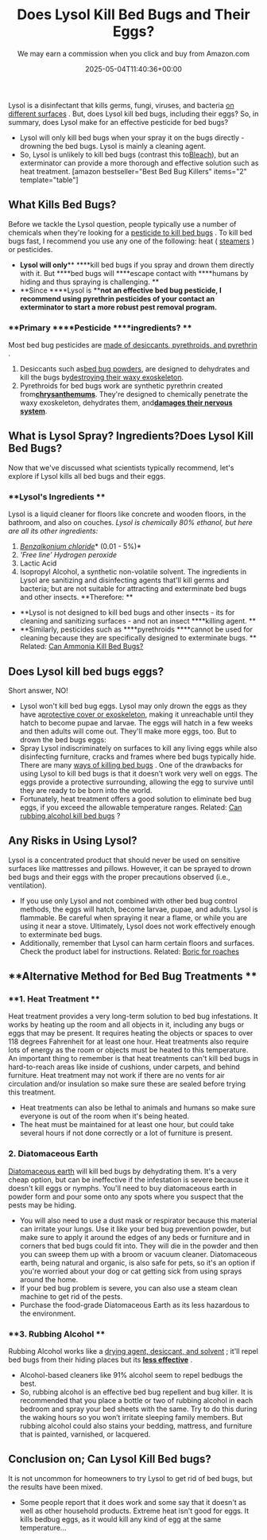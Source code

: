 ﻿---
author: We may earn a commission when you click and buy from Amazon.com
layout: post
title: Does Lysol Kill Bed Bugs and Their Eggs?
date: '2025-05-04T11:40:36+00:00'
categories:
- Bed Bugs
- Guide
tags: []
slug: /does-lysol-kill-bed-bugs/
lastmod: 2025-05-07T12:21:26+03:00
---

Lysol is a disinfectant that kills germs, fungi, viruses, and bacteria
[on different surfaces](https://pestpolicy.com/best-drain-cleaner//)
.
But, does Lysol kill bed bugs, including their eggs?
So, in summary, does Lysol make for an effective pesticide for bed bugs?
- Lysol will only kill bed bugs when your spray it on the bugs directly - drowning the bed bugs. Lysol is mainly a cleaning agent.
- So, Lysol is unlikely to kill bed bugs (contrast this to[Bleach](https://pestpolicy.com/does-bleach-kill-bed-bugs/)), but an exterminator can provide a more thorough and effective solution such as heat treatment.
[amazon bestseller="Best Bed Bug Killers" items="2" template="table"]
## What Kills Bed Bugs?
Before we tackle the Lysol question, people typically use a number of chemicals when they're looking for a
[pesticide to kill bed bugs](https://pestpolicy.com/best-bed-bug-spray/)
.
To kill bed bugs fast, I recommend you use any one of the following: heat (
[steamers](https://pestpolicy.com/best-bed-bug-steamer/)
) or pesticides.
- **Lysol will only**** ****kill bed bugs if you spray and drown them directly with it. But ****bed bugs will ****escape contact with ****humans by hiding and thus spraying is challenging. **
- **Since ****Lysol is ****not an effective bed bug pesticide, I recommend using pyrethrin pesticides of your contact an exterminator to start a more robust pest removal program.**
### **Primary ****Pesticide ****ingredients? **
Most bed bug pesticides are
[made of desiccants, pyrethroids, and pyrethrin](https://www.epa.gov/bedbugs/pesticides-control-bed-bugs)
.
1. Desiccants such as[bed bug powders](https://pestpolicy.com/best-bed-bug-powder/), are designed to dehydrates and kill the bugs by[destroying their waxy exoskeleton](https://www.epa.gov/bedbugs/pesticides-control-bed-bugs#pyrethrins).
2. Pyrethroids for bed bugs work are synthetic pyrethrin created from[**chrysanthemums**](https://www.epa.gov/bedbugs/pesticides-control-bed-bugs#pyrethrins). They're designed to chemically penetrate the waxy exoskeleton, dehydrates them, and[**damages their nervous system**](https://www.sciencedirect.com/science/article/abs/pii/002073229500016X#:~:text=Anatomy%20of%20the%20sensory%20organs,have%20rich%20complements%20of%20sensilla.).
## What is Lysol Spray? Ingredients?Does Lysol Kill Bed Bugs?
Now that we've discussed what scientists typically recommend, let's explore if Lysol kills all bed bugs and their eggs.
### **Lysol's Ingredients **
Lysol is a liquid cleaner for floors like concrete and wooden floors, in the bathroom, and also on couches.
*Lysol is chemically 80% ethanol, but here are all its other ingredients:*
1. [*Benzalkonium chloride*](https://www.quatchem.com/manufacturing-solutions/biocidal-raw-materials/benzalkonium-chloride)* (0.01 - 5%)*
2. *'Free line’ Hydrogen peroxide*
3. Lactic Acid
4. Isopropyl Alcohol, a synthetic non-volatile solvent.
The ingredients in Lysol are sanitizing and disinfecting agents that'll kill germs and bacteria; but are not suitable for attracting and exterminate bed bugs and other insects.
**Therefore: **
- **Lysol is not designed to kill bed bugs and other insects - its for cleaning and sanitizing surfaces - and not an insect ****killing agent. **
- **Similarly, pesticides such as ****pyrethroids ****cannot be used for cleaning because they are specifically designed to exterminate bugs. **
Related:
[Can Ammonia Kill Bed Bugs?](https://pestpolicy.com/does-ammonia-kill-bed-bugs/)
## Does Lysol kill bed bugs eggs?
Short answer, NO!
- Lysol won't kill bed bug eggs. Lysol may only drown the eggs as they have a[protective cover or exoskeleton](https://pestpolicy.com/can-bed-bugs-survive-in-water/), making it unreachable until they hatch to become pupae and larvae.
The eggs will hatch in a few weeks and then adults will come out. They'll make more eggs, too.
But to drown the bed bugs eggs:
- Spray Lysol indiscriminately on surfaces to kill any living eggs while also disinfecting furniture, cracks and frames where bed bugs typically hide.
There are many
[ways of killing bed bugs](https://pestpolicy.com/how-to-get-rid-of-bed-bugs-fast/)
.
One of the drawbacks for using Lysol to kill bed bugs is that it doesn’t work very well on eggs.
The eggs provide a protective surrounding, allowing the egg to survive until they are ready to be born into the world.
- Fortunately, heat treatment offers a good solution to eliminate bed bug eggs, if you exceed the allowable temperature ranges.
Related:
[Can rubbing alcohol kill bed bugs](https://pestpolicy.com/does-rubbing-alcohol-kill-bed-bugs/)
?
## Any Risks in Using Lysol?
Lysol is a concentrated product that should never be used on sensitive surfaces like mattresses and pillows.
However, it can be sprayed to drown bed bugs and their eggs with the proper precautions observed (i.e., ventilation).
- If you use only Lysol and not combined with other bed bug control methods, the eggs will hatch, become larvae, pupae, and adults.
Lysol is flammable. Be careful when spraying it near a flame, or while you are using it near a stove.
Ultimately, Lysol does not work effectively enough to exterminate bed bugs.
- Additionally, remember that Lysol can harm certain floors and surfaces. Check the product label for instructions.
Related:
[Boric for roaches](https://pestpolicy.com/does-boric-acid-kill-roaches/)
## **Alternative Method for Bed Bug Treatments **
### **1. Heat Treatment **
Heat treatment provides a very long-term solution to bed bug infestations.
It works by heating up the room and all objects in it, including any bugs or eggs that may be present.
It requires heating the objects or spaces to over 118 degrees Fahrenheit for at least one hour.
Heat treatments also require lots of energy as the room or objects must be heated to this temperature.
An important thing to remember is that heat treatments can't kill bed bugs in hard-to-reach areas like inside of cushions, under carpets, and behind furniture.
Heat treatment may not work if there are no vents for air circulation and/or insulation so make sure these are sealed before trying this treatment.
- Heat treatments can also be lethal to animals and humans so make sure everyone is out of the room when it's being heated.
- The heat must be maintained for at least one hour, but could take several hours if not done correctly or a lot of furniture is present.
### **2. Diatomaceous Earth**
[Diatomaceous earth](https://pestpolicy.com/does-diatomaceous-earth-kill-bed-bugs/)
will kill bed bugs by dehydrating them.
It's a very cheap option, but can be ineffective if the infestation is severe because it doesn't kill eggs or nymphs.
You'll need to buy diatomaceous earth in powder form and pour some onto any spots where you suspect that the pests may be hiding.
- You will also need to use a dust mask or respirator because this material can irritate your lungs.
Use it like your bed bug prevention powder, but make sure to apply it around the edges of any beds or furniture and in corners that bed bugs could fit into.
They will die in the powder and then you can sweep them up with a broom or vacuum cleaner.
Diatomaceous earth, being natural and organic, is also safe for pets, so it's an option if you're worried about your dog or cat getting sick from using sprays around the home.
- If your bed bug problem is severe, you can also use a steam clean machine to get rid of the pests.
- Purchase the food-grade Diatomaceous Earth as its less hazardous to the environment.
### **3. Rubbing Alcohol **
Rubbing Alcohol works like a
[drying agent, desiccant, and solvent](https://pestpolicy.com/does-rubbing-alcohol-kill-bed-bugs/)
; it'll repel bed bugs from their hiding places but its
[**less effective**](https://njaes.rutgers.edu/fs1251/)
.
- Alcohol-based cleaners like 91% alcohol seem to repel bedbugs the best.
- So, rubbing alcohol is an effective bed bug repellent and bug killer.
It is recommended that you place a bottle or two of rubbing alcohol in each bedroom and spray your bed sheets with the same.
Try to do this during the waking hours so you won’t irritate sleeping family members.
But rubbing alcohol could also stains your bedding, mattress, and furniture that is painted, varnished, or lacquered.
## Conclusion on; Can Lysol Kill Bed bugs?
It is not uncommon for homeowners to try Lysol to get rid of bed bugs, but the results have been mixed.
- Some people report that it does work and some say that it doesn't as well as other household products.
Extreme heat isn't good for eggs. It kills bedbug eggs, as it would kill any kind of egg at the same temperature...